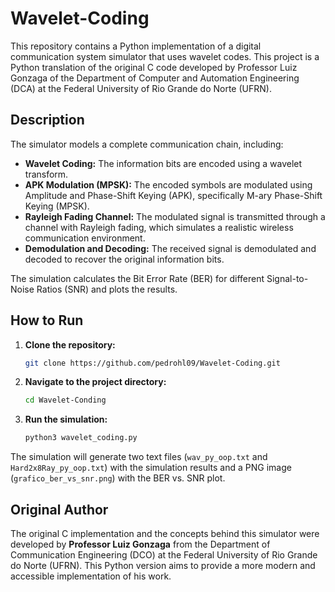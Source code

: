 # Wavelet-Coding

This repository contains a Python implementation of a digital communication system simulator that uses wavelet codes. This project is a Python translation of the original C code developed by Professor Luiz Gonzaga of the Department of Computer and Automation Engineering (DCA) at the Federal University of Rio Grande do Norte (UFRN).

## Description

The simulator models a complete communication chain, including:

* **Wavelet Coding:** The information bits are encoded using a wavelet transform.
* **APK Modulation (MPSK):** The encoded symbols are modulated using Amplitude and Phase-Shift Keying (APK), specifically M-ary Phase-Shift Keying (MPSK).
* **Rayleigh Fading Channel:** The modulated signal is transmitted through a channel with Rayleigh fading, which simulates a realistic wireless communication environment.
* **Demodulation and Decoding:** The received signal is demodulated and decoded to recover the original information bits.

The simulation calculates the Bit Error Rate (BER) for different Signal-to-Noise Ratios (SNR) and plots the results.

## How to Run

1.  **Clone the repository:**
    ```bash
    git clone https://github.com/pedrohl09/Wavelet-Coding.git
    ```
2.  **Navigate to the project directory:**
    ```bash
    cd Wavelet-Conding
    ```
3.  **Run the simulation:**
    ```bash
    python3 wavelet_coding.py
    ```

The simulation will generate two text files (`wav_py_oop.txt` and `Hard2x8Ray_py_oop.txt`) with the simulation results and a PNG image (`grafico_ber_vs_snr.png`) with the BER vs. SNR plot.

## Original Author

The original C implementation and the concepts behind this simulator were developed by **Professor Luiz Gonzaga** from the Department of Communication Engineering (DCO) at the Federal University of Rio Grande do Norte (UFRN). This Python version aims to provide a more modern and accessible implementation of his work.
